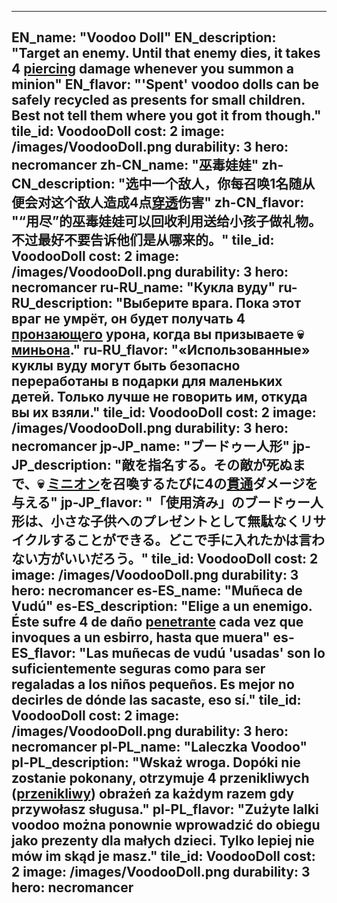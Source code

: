---

EN_name: "Voodoo Doll"
EN_description: "Target an enemy. Until that enemy dies, it takes 4 <u>piercing</u> damage whenever you summon a minion"
EN_flavor: "'Spent' voodoo dolls can be safely recycled as presents for small children. Best not tell them where you got it from though."
tile_id: VoodooDoll
cost: 2
image: /images/VoodooDoll.png
durability: 3
hero: necromancer
zh-CN_name: "巫毒娃娃"
zh-CN_description: "选中一个敌人，你每召唤1名随从便会对这个敌人造成4点<u>穿透</u>伤害"
zh-CN_flavor: "“用尽”的巫毒娃娃可以回收利用送给小孩子做礼物。不过最好不要告诉他们是从哪来的。"
tile_id: VoodooDoll
cost: 2
image: /images/VoodooDoll.png
durability: 3
hero: necromancer
ru-RU_name: "Кукла вуду"
ru-RU_description: "Выберите врага. Пока этот враг не умрёт, он будет получать 4 <u>пронзающего</u> урона, когда вы призываете 💀 <u>миньона</u>."
ru-RU_flavor: "«Использованные» куклы вуду могут быть безопасно переработаны в подарки для маленьких детей. Только лучше не говорить им, откуда вы их взяли."
tile_id: VoodooDoll
cost: 2
image: /images/VoodooDoll.png
durability: 3
hero: necromancer
jp-JP_name: "ブードゥー人形"
jp-JP_description: "敵を指名する。その敵が死ぬまで、💀 <u>ミニオン</u>を召喚するたびに4の<u>貫通</u>ダメージを与える"
jp-JP_flavor: "「使用済み」のブードゥー人形は、小さな子供へのプレゼントとして無駄なくリサイクルすることができる。どこで手に入れたかは言わない方がいいだろう。"
tile_id: VoodooDoll
cost: 2
image: /images/VoodooDoll.png
durability: 3
hero: necromancer
es-ES_name: "Muñeca de Vudú"
es-ES_description: "Elige a un enemigo. Éste sufre 4 de daño <u>penetrante</u> cada vez que invoques a un esbirro, hasta que muera"
es-ES_flavor: "Las muñecas de vudú 'usadas' son lo suficientemente seguras como para ser regaladas a los niños pequeños. Es mejor no decirles de dónde las sacaste, eso sí."
tile_id: VoodooDoll
cost: 2
image: /images/VoodooDoll.png
durability: 3
hero: necromancer
pl-PL_name: "Laleczka Voodoo"
pl-PL_description: "Wskaż wroga. Dopóki nie zostanie pokonany, otrzymuje 4 przenikliwych (<u>przenikliwy</u>) obrażeń za każdym razem gdy przywołasz sługusa."
pl-PL_flavor: "Zużyte lalki voodoo można ponownie wprowadzić do obiegu jako prezenty dla małych dzieci. Tylko lepiej nie mów im skąd je masz."
tile_id: VoodooDoll
cost: 2
image: /images/VoodooDoll.png
durability: 3
hero: necromancer
---